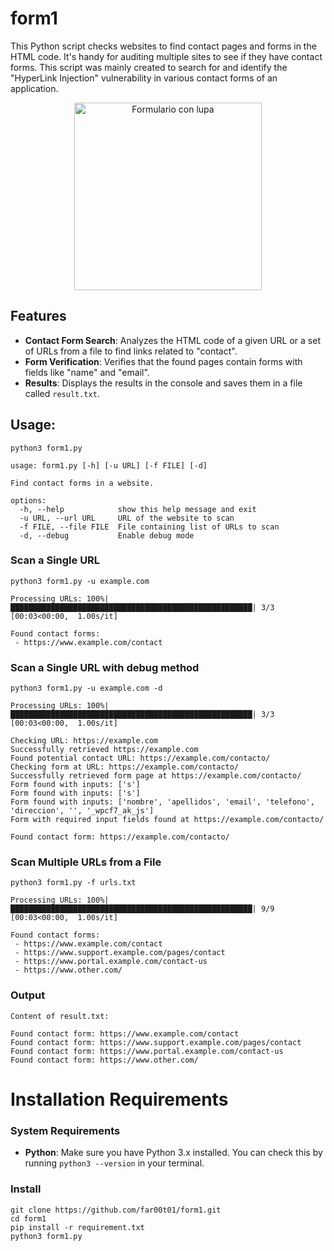 
# form1
This Python script checks websites to find contact pages and forms in the HTML code. It's handy for auditing multiple sites to see if they have contact forms. This script was mainly created to search for and identify the "HyperLink Injection" vulnerability in various contact forms of an application.


<div style="text-align: center;">
  <img src="https://github.com/far00t01/form1/blob/main/form1.webp" alt="Formulario con lupa" width="300"/>
</div>

## Features

- **Contact Form Search**: Analyzes the HTML code of a given URL or a set of URLs from a file to find links related to "contact".
- **Form Verification**: Verifies that the found pages contain forms with fields like "name" and "email".
- **Results**: Displays the results in the console and saves them in a file called `result.txt`.


## Usage:
```
python3 form1.py
```
```
usage: form1.py [-h] [-u URL] [-f FILE] [-d]

Find contact forms in a website.

options:
  -h, --help            show this help message and exit
  -u URL, --url URL     URL of the website to scan
  -f FILE, --file FILE  File containing list of URLs to scan
  -d, --debug           Enable debug mode
```

### Scan a Single URL
```
python3 form1.py -u example.com

Processing URLs: 100%|██████████████████████████████████████████████████████| 3/3 [00:03<00:00,  1.00s/it]

Found contact forms:
 - https://www.example.com/contact
```

### Scan a Single URL with debug method 
```
python3 form1.py -u example.com -d 

Processing URLs: 100%|██████████████████████████████████████████████████████| 3/3 [00:03<00:00,  1.00s/it]

Checking URL: https://example.com
Successfully retrieved https://example.com
Found potential contact URL: https://example.com/contacto/
Checking form at URL: https://example.com/contacto/
Successfully retrieved form page at https://example.com/contacto/
Form found with inputs: ['s']
Form found with inputs: ['s']
Form found with inputs: ['nombre', 'apellidos', 'email', 'telefono', 'direccion', '', '_wpcf7_ak_js']
Form with required input fields found at https://example.com/contacto/

Found contact form: https://example.com/contacto/
```

### Scan Multiple URLs from a File
```
python3 form1.py -f urls.txt

Processing URLs: 100%|██████████████████████████████████████████████████████| 9/9 [00:03<00:00,  1.00s/it]

Found contact forms:
 - https://www.example.com/contact
 - https://www.support.example.com/pages/contact
 - https://www.portal.example.com/contact-us
 - https://www.other.com/
```

### Output
```
Content of result.txt:

Found contact form: https://www.example.com/contact
Found contact form: https://www.support.example.com/pages/contact
Found contact form: https://www.portal.example.com/contact-us
Found contact form: https://www.other.com/
```

# Installation Requirements

### System Requirements
- **Python**: Make sure you have Python 3.x installed. You can check this by running `python3 --version` in your terminal.

### Install

```
git clone https://github.com/far00t01/form1.git
cd form1 
pip install -r requirement.txt
python3 form1.py
```

